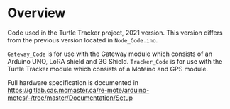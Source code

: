 # Overview
Code used in the Turtle Tracker project, 2021 version. This version differs from the previous version located in `Node_Code.ino`.

`Gateway_Code` is for use with the Gateway module which consists of an Arduino UNO, LoRA shield and 3G Shield.
`Tracker_Code` is for use with the Turtle Tracker module which consists of a Moteino and GPS module.

Full hardware specification is documented in https://gitlab.cas.mcmaster.ca/re-mote/arduino-motes/-/tree/master/Documentation/Setup